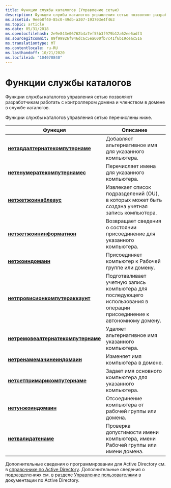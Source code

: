 ```yaml
---
title: Функции службы каталогов (Управление сетью)
description: Функции службы каталогов управления сетью позволяют разработчикам работать с контроллером домена и членством в домене в службе каталогов.
ms.assetid: 9eeb8f40-85c0-49db-a307-193703e4f463
ms.topic: article
ms.date: 05/31/2018
ms.openlocfilehash: 2e9e843e06762b4a7ef55b3f979b12a62ee6adf3
ms.sourcegitcommit: 89f99926f946dc6c5ea600fb7c41f6b19ceac516
ms.translationtype: MT
ms.contentlocale: ru-RU
ms.lasthandoff: 10/21/2020
ms.locfileid: "104070840"
---
```

# <a name="directory-service-functions"></a>Функции службы каталогов

Функции службы каталогов управления сетью позволяют разработчикам работать с контроллером домена и членством в домене в службе каталогов.

Функции службы каталогов управления сетью перечислены ниже.



| Функция                                                                 | Описание                                                                                                                                                                                 |
|--------------------------------------------------------------------------|---------------------------------------------------------------------------------------------------------------------------------------------------------------------------------------------|
| [**нетаддалтернатекомпутернаме**](/windows/desktop/api/Lmjoin/nf-lmjoin-netaddalternatecomputername)       | Добавляет альтернативное имя для указанного компьютера.                                                                                                                                          |
| [**нетенумератекомпутернамес**](/windows/desktop/api/Lmjoin/nf-lmjoin-netenumeratecomputernames)           | Перечисляет имена для указанного компьютера.                                                                                                                                                |
| [**нетжетжоинаблеаус**](/windows/desktop/api/Lmjoin/nf-lmjoin-netgetjoinableous)                           | Извлекает список подразделений (OU), в которых может быть создана учетная запись компьютера.                                                                                                  |
| [**нетжетжоининформатион**](/windows/desktop/api/Lmjoin/nf-lmjoin-netgetjoininformation)                   | Возвращает сведения о состоянии присоединение для указанного компьютера.                                                                                                                               |
| [**нетжоиндомаин**](/windows/desktop/api/Lmjoin/nf-lmjoin-netjoindomain)                                   | Присоединяет компьютер к Рабочей группе или домену.                                                                                                                                                  |
| [**нетпровисионкомпутераккаунт**](/windows/desktop/api/Lmjoin/nf-lmjoin-netprovisioncomputeraccount)       | Подготавливает учетную запись компьютера для последующего использования в операции присоединение к автономному домену.                                                                                                           |
| [**нетремовеалтернатекомпутернаме**](/windows/desktop/api/Lmjoin/nf-lmjoin-netremovealternatecomputername) | Удаляет альтернативное имя указанного компьютера.                                                                                                                                       |
| [**нетренамемачинеиндомаин**](/windows/desktop/api/Lmjoin/nf-lmjoin-netrenamemachineindomain)             | Изменяет имя компьютера в домене.                                                                                                                                                 |
| [**нетсетпримарикомпутернаме**](/windows/desktop/api/Lmjoin/nf-lmjoin-netsetprimarycomputername)           | Задает имя основного компьютера для указанного компьютера.                                                                                                                                  |
| [**нетунжоиндомаин**](/windows/desktop/api/Lmjoin/nf-lmjoin-netunjoindomain)                               | Отсоединение компьютера от рабочей группы или домена.                                                                                                                                            |
| [**нетвалидатенаме**](/windows/desktop/api/Lmjoin/nf-lmjoin-netvalidatename)                               | Проверка допустимости имени компьютера, имени Рабочей группы или имени домена.                                                                                                                   |



 

Дополнительные сведения о программировании для Active Directory см. в [справочнике по Active Directory](/windows/desktop/AD/active-directory-domain-services-reference). Дополнительные сведения о подразделениях см. в разделе [Управление пользователями](/windows/desktop/AD/managing-users) в документации по Active Directory.

 

 